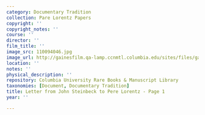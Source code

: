 ```yaml
---
category: Documentary Tradition
collection: Pare Lorentz Papers
copyright: ''
copyright_notes: ''
course: ''
director: ''
film_title: ''
image_src: 110094046.jpg
image_url: http://gainesfilm.qa-lamp.ccnmtl.columbia.edu/sites/files/gainesfilm/images/110094046.jpg
location: ''
notes: ''
physical_description: ''
repository: Columbia University Rare Books & Manuscript Library
taxonomies: [Document, Documentary Tradition]
title: Letter from John Steinbeck to Pere Lorentz - Page 1
year: ''

---
```

